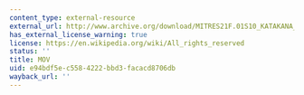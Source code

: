 ```yaml
---
content_type: external-resource
external_url: http://www.archive.org/download/MITRES21F.01S10_KATAKANA_EXERCISES/6c2.mov
has_external_license_warning: true
license: https://en.wikipedia.org/wiki/All_rights_reserved
status: ''
title: MOV
uid: e94bdf5e-c558-4222-bbd3-facacd8706db
wayback_url: ''
---
```

